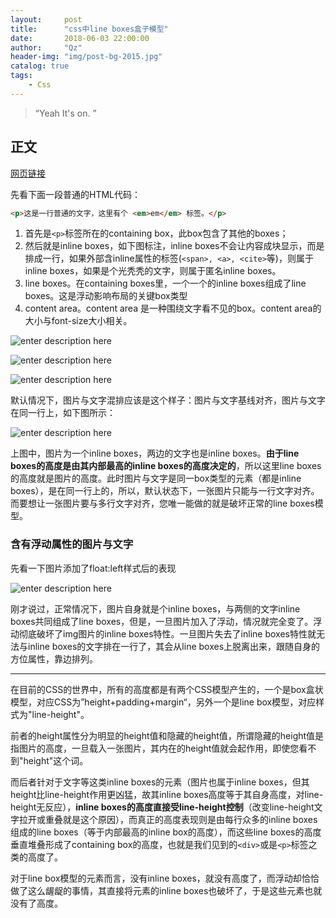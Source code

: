```yaml
---
layout:     post
title:      "css中line boxes盒子模型"
date:       2018-06-03 22:00:00
author:     "Qz"
header-img: "img/post-bg-2015.jpg"
catalog: true
tags:
    - Css
---
```


> “Yeah It's on. ”


## 正文
[网页链接](http://www.zhangxinxu.com/wordpress/2010/01/css-float%e6%b5%ae%e5%8a%a8%e7%9a%84%e6%b7%b1%e5%85%a5%e7%a0%94%e7%a9%b6%e3%80%81%e8%af%a6%e8%a7%a3%e5%8f%8a%e6%8b%93%e5%b1%95%e4%b8%80/)

先看下面一段普通的HTML代码：
```html
<p>这是一行普通的文字，这里有个 <em>em</em> 标签。</p>
```

1. 首先是`<p>`标签所在的containing box，此box包含了其他的boxes； 
2. 然后就是inline boxes，如下图标注，inline boxes不会让内容成块显示，而是排成一行，如果外部含inline属性的标签(`<span>, <a>, <cite>`等)，则属于inline boxes，如果是个光秃秃的文字，则属于匿名inline boxes。 
3. line boxes。在containing boxes里，一个一个的inline boxes组成了line boxes。这是浮动影响布局的关键box类型
4. content area。content area 是一种围绕文字看不见的box。content area的大小与font-size大小相关。 

![enter description here][1]


![enter description here][2]



![enter description here][3]




默认情况下，图片与文字混排应该是这个样子：图片与文字基线对齐，图片与文字在同一行上，如下图所示：

![enter description here][4]




上图中，图片为一个inline boxes，两边的文字也是inline boxes。**由于line boxes的高度是由其内部最高的inline boxes的高度决定的**，所以这里line boxes的高度就是图片的高度。此时图片与文字是同一box类型的元素（都是inline boxes），是在同一行上的，所以，默认状态下，一张图片只能与一行文字对齐。而要想让一张图片要与多行文字对齐，您唯一能做的就是破坏正常的line boxes模型。



### 含有浮动属性的图片与文字
先看一下图片添加了float:left样式后的表现


![enter description here][5]


刚才说过，正常情况下，图片自身就是个inline boxes，与两侧的文字inline boxes共同组成了line boxes，但是，一旦图片加入了浮动，情况就完全变了。浮动彻底破坏了img图片的inline boxes特性。一旦图片失去了inline boxes特性就无法与inline boxes的文字排在一行了，其会从line boxes上脱离出来，跟随自身的方位属性，靠边排列。


----------


在目前的CSS的世界中，所有的高度都是有两个CSS模型产生的，一个是box盒状模型，对应CSS为”height+padding+margin“，另外一个是line box模型，对应样式为"line-height"。


前者的height属性分为明显的height值和隐藏的height值，所谓隐藏的height值是指图片的高度，一旦载入一张图片，其内在的height值就会起作用，即使您看不到"height"这个词。

而后者针对于文字等这类inline boxes的元素（图片也属于inline boxes，但其height比line-height作用更凶猛，故其inline boxes高度等于其自身高度，对line-height无反应），**inline boxes的高度直接受line-height控制**（改变line-height文字拉开或重叠就是这个原因），而真正的高度表现则是由每行众多的inline boxes组成的line boxes（等于内部最高的inline box的高度），而这些line boxes的高度垂直堆叠形成了containing box的高度，也就是我们见到的`<div>`或是`<p>`标签之类的高度了。




对于line box模型的元素而言，没有inline boxes，就没有高度了，而浮动却恰恰做了这么龌龊的事情，其直接将元素的inline boxes也破坏了，于是这些元素也就没有了高度。 







  [1]: http://image.zhangxinxu.com/image/blog/201001/2010-01-20_220341.png
  [2]: http://image.zhangxinxu.com/image/blog/201001/2010-01-20_221641.png
  [3]: http://image.zhangxinxu.com/image/blog/201001/2010-01-20_223108.png
  [4]: http://image.zhangxinxu.com/image/blog/201001/2010-01-20_230801.png
  [5]: http://image.zhangxinxu.com/image/blog/201001/2010-01-20_234149.png